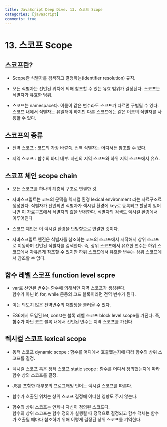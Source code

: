 ```yaml
---
title: JavaScript Deep Dive. 13. 스코프 Scope
categories: [javascript]
comments: true
---
```


# 13. 스코프 Scope

## 스코프란?
  
- Scope란 식별자를 검색하고 결정하는(Identifier resolution) 규칙.  
  
- 모든 식별자는 선언된 위치에 의해 참조할 수 있는 유효 범위가 결정된다. 스코프는 식별자가 유효한 범위.  
  
- 스코프는 namespace다. 이름이 같은 변수라도 스코프가 다르면 구별될 수 있다.
  스코프 내에서 식별자는 유일해야 하지만 다른 스코프에는 같은 이름의 식별자를 사용할 수 있다.

## 스코프의 종류

- 전역 스코프 : 코드의 가장 바깥쪽. 전역 식별자는 어디서든 참조할 수 있다.  
  
- 지역 스코프 : 함수의 바디 내부. 자신의 지역 스코프와 하위 지역 스코프에서 유효.  
  
  
## 스코프 체인 scope chain

- 모든 스코프를 하나의 계층적 구조로 연결한 것.  
  
- 자바스크립트는 코드의 문맥을 렉시컬 환경 lexical environment 라는 자료구조료 생성한다.
  식별자가 선언되면 식별자가 렉시컬 환경에 key로 등록되고 할당이 일어나면 이 자료구조에서 식별자의 값을 변경한다. 식별자의 검색도 렉시컬 환경에서 이루어진다

- 스코프 체인은 이 렉시컬 환경을 단방향으로 연결한 것이다.  
  
- 자바스크립트 엔진은 식별자를 참조하는 코드의 스코프에서 시작해서 상위 스코프로 이동하며 선언된 식별자를 검색한다.
  즉, 상위 스코프에서 유효한 변수는 하위 스코프에서 자유롭게 참조할 수 있지만 하위 스코프에서 유효한 변수는 상위 스코프에서 참조할 수 없다.

  
## 함수 레벨 스코프 function level scpre

- var로 선언된 변수는 함수에 의해서만 지역 스코프가 생성된다.  
  함수가 아닌 if, for, while 문등의 코드 블록이라면 전역 변수가 된다.  
  
- 이는 의도치 않은 전역변수의 재할당을 불러올 수 있다.  
  
- ES6에서 도입된 let, const는  블록 레벨 스코프 block level scope를 가진다.
  즉, 함수가 아닌 코드 블록 내에서 선언된 변수는 지역 스코프를 가진다

## 렉시컬 스코프 lexical scope

- 동적 스코프 dynamic scope : 함수를 어디에서 호출했는지에 따라 함수의 상위 스코프를 결정.    
- 렉시컬 스코프 혹은 정적 스코프 static scope : 함수를 어디서 정의했는지에 따라 함수 상의 스코프를 결정.  
  
- JS를 포함한 대부분의 프로그래밍 언어는 렉시컬 스코프를 따른다.  
  
- 함수가 호출된 위치는 상위 스코프 결정에 어떠한 영향도 주지 않는다.  
  
- 함수의 상위 스코프는 언제나 자신이 정의된 스코프다.  
  함수의 상위 스코프는 함수 정의가 실행될 때 정적으로 결정되고 함수 객체는 함수가 호출될 때마다 참조하기 위해 이렇게 결정된 상위 스코프를 기억한다.


